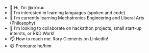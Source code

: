 - 👋 Hi, I’m @rroruu
- 👀 I’m interested in learning languages (spoken and code)
- 🌱 I’m currently learning Mechatronics Engineering and Liberal Arts (Philosophy)
- 💞️ I’m looking to collaborate on hackathon projects, small start-up intersts, or R&D Work!
- 📫 How to reach me: Rory Clements on LinkedIn!
- 😄 Pronouns: he/him

<!---
rroruu/rroruu is a ✨ special ✨ repository because its `README.md` (this file) appears on your GitHub profile.
You can click the Preview link to take a look at your changes.
--->
